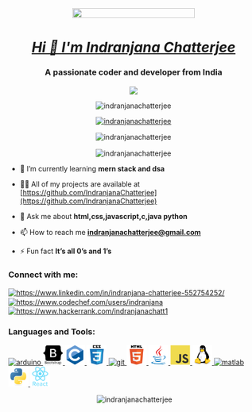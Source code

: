 <div align="center" width=100% height=100%  >
   
   <img align="center"  width=70% height=15% src="https://www.autoitscript.com/forum/uploads/monthly_2020_03/tech.gif.7449db47191b0e32967887c117908b3c.gif">
   

   </div>
<h1 align="center"  > <i> <b> <u> 
   Hi  👋   I'm Indranjana Chatterjee 
  </u> </b> </i> </h1>
<h3 align="center">A passionate coder and developer from India</h3>
<div align="center" width=100% >
   
   <img align="center"  width=40%  src="https://cdna.artstation.com/p/assets/images/images/042/631/286/original/bryan-rodriguez-belchibia-1-rightspeed.gif?1635037562">
   

   </div>

<p align="center"> <img src="https://komarev.com/ghpvc/?username=indranjanachatterjee&label=Profile%20views&color=0e75b6&style=flat" alt="indranjanachatterjee" /> </p>

<p align="center"> <a href="https://github.com/ryo-ma/github-profile-trophy"><img src="https://github-profile-trophy.vercel.app/?username=indranjanachatterjee&theme=matrix&row=2&column=3&margin-w=15&margin-h=15" alt="indranjanachatterjee" /></a> </p>
<div align="center"><p><img align="center" src="https://github-readme-stats.vercel.app/api/top-langs?username=indranjanachatterjee&show_icons=true&locale=en&layout=compact&theme=radical" alt="indranjanachatterjee" /></p></div>
<div align="center"><p><img align="center" src="https://github-readme-streak-stats.herokuapp.com/?user=indranjanachatterjee&theme=blue_navy" alt="indranjanachatterjee" /></p></div>

- 🌱 I’m currently learning **mern stack and dsa**

- 👨‍💻 All of my projects are available at [https://github.com/IndranjanaChatterjee](https://github.com/IndranjanaChatterjee)

- 💬 Ask me about **html,css,javascript,c,java python**

- 📫 How to reach me **indranjanachatterjee@gmail.com**

- ⚡ Fun fact **It’s all 0’s and 1’s**

<h3 align="left">Connect with me:</h3>
<p align="left">
<a href="https://linkedin.com/in/https://www.linkedin.com/in/indranjana-chatterjee-552754252/" target="blank"><img align="center" src="https://raw.githubusercontent.com/rahuldkjain/github-profile-readme-generator/master/src/images/icons/Social/linked-in-alt.svg" alt="https://www.linkedin.com/in/indranjana-chatterjee-552754252/" height="30" width="40" /></a>
<a href="https://www.codechef.com/users/https://www.codechef.com/users/indranjana" target="blank"><img align="center" src="https://cdn.jsdelivr.net/npm/simple-icons@3.1.0/icons/codechef.svg" alt="https://www.codechef.com/users/indranjana" height="30" width="40" /></a>
<a href="https://www.hackerrank.com/https://www.hackerrank.com/indranjanachatt1" target="blank"><img align="center" src="https://raw.githubusercontent.com/rahuldkjain/github-profile-readme-generator/master/src/images/icons/Social/hackerrank.svg" alt="https://www.hackerrank.com/indranjanachatt1" height="30" width="40" /></a>
</p>

<h3 align="left">Languages and Tools:</h3>
<p align="left"> <a href="https://www.arduino.cc/" target="_blank" rel="noreferrer"> <img src="https://cdn.worldvectorlogo.com/logos/arduino-1.svg" alt="arduino" width="40" height="40"/> </a> <a href="https://getbootstrap.com" target="_blank" rel="noreferrer"> <img src="https://raw.githubusercontent.com/devicons/devicon/master/icons/bootstrap/bootstrap-plain-wordmark.svg" alt="bootstrap" width="40" height="40"/> </a> <a href="https://www.cprogramming.com/" target="_blank" rel="noreferrer"> <img src="https://raw.githubusercontent.com/devicons/devicon/master/icons/c/c-original.svg" alt="c" width="40" height="40"/> </a> <a href="https://www.w3schools.com/css/" target="_blank" rel="noreferrer"> <img src="https://raw.githubusercontent.com/devicons/devicon/master/icons/css3/css3-original-wordmark.svg" alt="css3" width="40" height="40"/> </a> <a href="https://git-scm.com/" target="_blank" rel="noreferrer"> <img src="https://www.vectorlogo.zone/logos/git-scm/git-scm-icon.svg" alt="git" width="40" height="40"/> </a> <a href="https://www.w3.org/html/" target="_blank" rel="noreferrer"> <img src="https://raw.githubusercontent.com/devicons/devicon/master/icons/html5/html5-original-wordmark.svg" alt="html5" width="40" height="40"/> </a> <a href="https://www.java.com" target="_blank" rel="noreferrer"> <img src="https://raw.githubusercontent.com/devicons/devicon/master/icons/java/java-original.svg" alt="java" width="40" height="40"/> </a> <a href="https://developer.mozilla.org/en-US/docs/Web/JavaScript" target="_blank" rel="noreferrer"> <img src="https://raw.githubusercontent.com/devicons/devicon/master/icons/javascript/javascript-original.svg" alt="javascript" width="40" height="40"/> </a> <a href="https://www.linux.org/" target="_blank" rel="noreferrer"> <img src="https://raw.githubusercontent.com/devicons/devicon/master/icons/linux/linux-original.svg" alt="linux" width="40" height="40"/> </a> <a href="https://www.mathworks.com/" target="_blank" rel="noreferrer"> <img src="https://upload.wikimedia.org/wikipedia/commons/2/21/Matlab_Logo.png" alt="matlab" width="40" height="40"/> </a> <a href="https://www.python.org" target="_blank" rel="noreferrer"> <img src="https://raw.githubusercontent.com/devicons/devicon/master/icons/python/python-original.svg" alt="python" width="40" height="40"/> </a> <a href="https://reactjs.org/" target="_blank" rel="noreferrer"> <img src="https://raw.githubusercontent.com/devicons/devicon/master/icons/react/react-original-wordmark.svg" alt="react" width="40" height="40"/> </a> </p>



<div align="center"><p>&nbsp;<img align="center" src="https://github-readme-stats.vercel.app/api?username=indranjanachatterjee&show_icons=true&locale=en&theme=blue_navy" alt="indranjanachatterjee" /></p></div>


